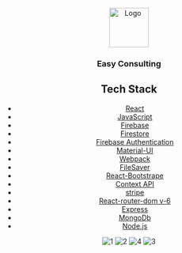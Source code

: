 <!-- PROJECT LOGO -->
<br />
<div align="center">
  <a href="#">
    <img src="https://image.freepik.com/free-vector/triangle-letter-ag-free-logo-design_8035-1.jpg" alt="Logo" width="80" height="80">
  </a>

  <h3 align="center">Easy Consulting</h3>




## Tech Stack
- [React](https://facebook.github.io/react/)
- [JavaScript](https://facebook.github.io/react/)
- [Firebase](https://firebase.google.com/)
- [Firestore](https://firebase.google.com/docs/firestore)
- [Firebase Authentication](https://firebase.google.com/docs/auth)
- [Material-UI](https://material-ui.com/)
- [Webpack](https://webpack.js.org/)
- [FileSaver](https://www.npmjs.com/package/file-saver)
- [React-Bootstrape](#)
- [Context API](#)
- [stripe](#)
- [React-router-dom v-6](#)
- [Express](#)
- [MongoDb](#)
- [Node.js](#)

  
![1](https://github.com/PranavPatil7/ConsultantWebApp/assets/30521517/35c7ebf9-66e8-4cd7-b53c-f8dbaed3d2cf)
![2](https://github.com/PranavPatil7/ConsultantWebApp/assets/30521517/c77661a1-a23e-4354-891f-3f0aea8d3cd3)
![4](https://github.com/PranavPatil7/ConsultantWebApp/assets/30521517/7d2bb124-89b2-40ba-9b6a-76db6a057942)
![3](https://github.com/PranavPatil7/ConsultantWebApp/assets/30521517/f6b8e8d7-e397-4fbb-85cd-32ccb7cecb1e)
